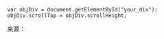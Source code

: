 
```
var objDiv = document.getElementById("your_div");
objDiv.scrollTop = objDiv.scrollHeight;
```

来源：[](https://stackoverflow.com/a/270628/3054511)



